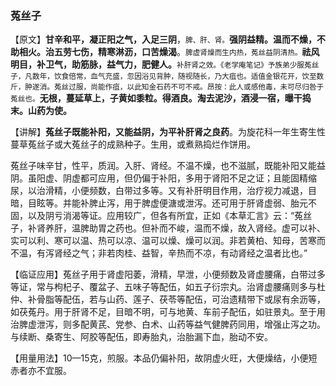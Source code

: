 ### 菟丝子

【原文】**甘辛和平，凝正阳之气，入足三阴**，<small>脾、肝、肾。</small>**强阴益精。温而不燥，不助相火。治五劳七伤，精寒淋沥，口苦燥渴**。<small>脾虚肾燥而生内热，菟丝益阴清热。</small>**祛风明目，补卫气，助筋脉，益气力，肥健人。**<small>补肝肾之效。《老学庵笔记》予族弟少服菟丝子，凡数年，饮食倍常，血气充盛，忽因浴见背肿，随视随长，乃大疽也。适值金银花开，饮至数斤，肿遂消。菟丝过服，尚能作疽，以此知金石药不可不戒。昂按：此人或感他毒，未可尽归咎于菟丝也。</small>**无根，蔓延草上，子黄如黍粒。得酒良。淘去泥沙，酒浸一宿，曝干捣末。山药为使。**

【讲解】**菟丝子既能补阳，又能益阴，为平补肝肾之良药**。为旋花科一年生寄生性蔓草菟丝子或大菟丝子的成熟种子。生用，或煮熟捣烂作饼用。

菟丝子味辛甘，性平，质润。入肝、肾经。不温不燥，也不滋腻，既能补阳又能益阴。虽阳虚、阴虚都可应用，但仍偏于补阳，多用于肾阳不足之证；且能固精缩尿，以治滑精，小便频数，白带过多等。又有补肝明目作用，治疗视力减退，目暗，目眩等。并能补脾止泻，用于脾虚便溏或泄泻。还可用于肝肾虚弱、胎元不固，以及阴亏消渴等证。应用较广，但各有所宜，正如《本草汇言》云：“菟丝子，补肾养肝，温脾助胃之药也。但补而不峻，温而不燥，故入肾经。虚可以补、实可以利、寒可以温、热可以凉、温可以燥、燥可以润。非若黄柏、知母，苦寒而不温，有泻肾经之气；非若肉桂、益智，辛热而不凉，有动肾经之温者比也。”

【临证应用】菟丝子用于肾虚阳萎，滑精，早泄，小便频数及肾虚腰痛，白带过多等证，常与枸杞子、覆盆子、五味子等配伍，如五子衍宗丸。治肾虚腰痛则多与杜仲、补骨脂等配伍，若与山药、莲子、茯苓等配伍，可治遗精带下或尿有余沥等，如茯菟丹。用于肝肾不足，目暗不明，可与地黄、车前子配伍，如驻景丸。至于用治脾虚泄泻，则多配黄芪、党参、白术、山药等益气健脾药同用，增强止泻之功。与续断、桑寄生、阿胶等配伍，即寿胎丸，治胎漏下血，胎动不安。

【用量用法】10—15克，煎服。本品仍偏补阳，故阴虚火旺，大便燥结，小便短赤者亦不宜服。